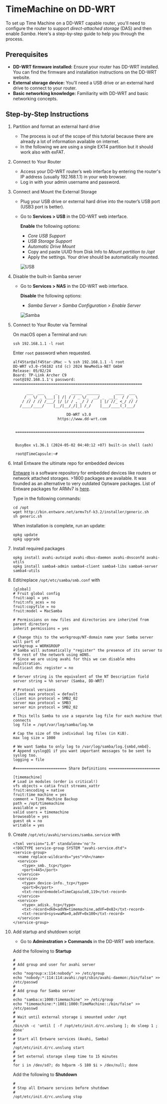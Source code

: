 # TimeMachine on DD-WRT

To set up Time Machine on a DD-WRT capable router, you'll need to configure the router to support *direct-attached storage* (DAS) and then enable *Samba*. Here's a step-by-step guide to help you through the process.

## Prerequisites

- **DD-WRT firmware installed:** Ensure your router has DD-WRT installed. You can find the firmware and installation instructions on the DD-WRT website.
- **External storage device:** You’ll need a USB drive or an external hard drive to connect to your router.
- **Basic networking knowledge:** Familiarity with DD-WRT and basic networking concepts.

## Step-by-Step Instructions

1. Partition and format an external hard drive
    - The process is out of the scope of this tutorial because there are already a lot of information available on internet.
    - In the following we are using a single EXT4 partition but it should work also with exFAT.
      
2. Connect to Your Router
    - Access your DD-WRT router’s web interface by entering the router's IP address (usually 192.168.1.1) in your web browser.
    - Log in with your admin username and password.

3. Connect and Mount the External Storage

    - Plug your USB drive or external hard drive into the router’s USB port (USB3 port is better).
    - Go to **Services > USB** in the DD-WRT web interface.
      
      **Enable** the following options:
        - *Core USB Support*
        - *USB Storage Support*
        - *Automatic Drive Mount*
        - Copy and paste UUID from Disk Info to *Mount partition to /opt*
        - Apply the settings. Your drive should be automatically mounted.
     
        ![USB](images/Services-USB.jpg)

4. Disable the built-in Samba server
   - Go to **Services > NAS** in the DD-WRT web interface.

     **Disable** the following options:
        - *Samba Server > Samba Configuration > Enable Server*
          
        ![Samba](images/Services-NAS.jpg)

5. Connect to Your Router via Terminal

   On macOS open a Terminal and run:
   ```
   ssh 192.168.1.1 -l root
   ```
   Enter `root` password when requested.
   ```
   alf45tar@alf45tar-iMac ~ % ssh 192.168.1.1 -l root
   DD-WRT v3.0-r56182 std (c) 2024 NewMedia-NET GmbH
   Release: 05/02/24
   Board: TP-Link Archer C9
   root@192.168.1.1's password: 
   ==========================================================
 
         ___  ___     _      _____  ______       ____  ___ 
        / _ \/ _ \___| | /| / / _ \/_  __/ _  __|_  / / _ \
       / // / // /___/ |/ |/ / , _/ / /   | |/ //_ <_/ // /
      /____/____/    |__/|__/_/|_| /_/    |___/____(_)___/ 
                                                     
                           DD-WRT v3.0
                       https://www.dd-wrt.com


    ==========================================================


    BusyBox v1.36.1 (2024-05-02 04:40:12 +07) built-in shell (ash)

    root@TimeCapsule:~#
    ```
   
6. Intall Entware the ultimate repo for embedded devices
   
   [Entware](https://entware.net) is a software repository for embedded devices like routers or network attached storages. >1800 packages are available. It was founded as an alternative to very outdated Optware packages.
   List of Entware packages for ARMv7 is [here](http://bin.entware.net/armv7sf-k3.2/Packages.html).

   Type in the following commands:
   ```
   cd /opt
   wget http://bin.entware.net/armv7sf-k3.2/installer/generic.sh
   sh generic.sh
   ```
   When installation is complete, run an update:
   ```
   opkg update
   opkg upgrade
   ```
7. Install required packages
   ```
   opkg install avahi-autoipd avahi-dbus-daemon avahi-dnsconfd avahi-utils
   opkg install samba4-admin samba4-client samba4-libs samba4-server samba4-utils
   ```
8. Edit/replace `/opt/etc/samba/smb.conf` with
   ```
   [global]
   # Fruit global config
   fruit:aapl = yes
   fruit:nfs_aces = no
   fruit:copyfile = no
   fruit:model = MacSamba

   # Permissions on new files and directories are inherited from parent directory
   inherit permissions = yes

   # Change this to the workgroup/NT-domain name your Samba server will part of
   workgroup = WORKGROUP
   # Samba will automatically "register" the presence of its server to the rest of the network using mDNS.
   # Since we are using avahi for this we can disable mdns registration.
   multicast dns register = no

   # Server string is the equivalent of the NT Description field
   server string = %h server (Samba, DD-WRT)

   # Protocol versions
   client max protocol = default
   client min protocol = SMB2_02
   server max protocol = SMB3
   server min protocol = SMB2_02

   # This tells Samba to use a separate log file for each machine that connects
   log file = /opt/var/log/samba/log.%m

   # Cap the size of the individual log files (in KiB).
   max log size = 1000

   # We want Samba to only log to /var/log/samba/log.{smbd,nmbd}.
   # Append syslog@1 if you want important messages to be sent to syslog too.
   logging = file

   #======================= Share Definitions =======================

   [timemachine]
   # Load in modules (order is critical!)
   vfs objects = catia fruit streams_xattr
   fruit:encoding = native
   fruit:time machine = yes
   comment = Time Machine Backup
   path = /opt/timemachine
   available = yes
   valid users = timemachine
   browseable = yes
   guest ok = no
   writable = yes
   ```

9. Create `/opt/etc/avahi/services/samba.service` with
   ```
   <?xml version="1.0" standalone='no'?>
   <!DOCTYPE service-group SYSTEM "avahi-service.dtd">
   <service-group>
     <name replace-wildcards="yes">%h</name>
     <service>
       <type>_smb._tcp</type>
       <port>445</port>
     </service>
     <service>
       <type>_device-info._tcp</type>
       <port>0</port>
       <txt-record>model=TimeCapsule8,119</txt-record>
     </service>
     <service>
       <type>_adisk._tcp</type>
       <txt-record>dk0=adVN=timemachine,adVF=0x82</txt-record>
       <txt-record>sys=waMa=0,adVF=0x100</txt-record>
     </service>
   </service-group>
   ```
   
10. Add startup and shutdown script

    - Go to **Adminstration > Commands** in the DD-WRT web interface.

    Add the following to **Startup**
    ```
    #
    # Add group and user for avahi server
    #
    echo "nogroup:x:114:nobody" >> /etc/group
    echo "nobody:*:114:114:avahi:/opt/sbin/avahi-daemon:/bin/false" >> /etc/passwd
    #
    # Add group for Samba server
    #
    echo "samba:x:1000:timemachine" >> /etc/group
    echo "timemachine:*:1001:1000:TimeMachine::/bin/false" >> /etc/passwd
    #
    # Wait until external storage i smounted under /opt
    #
    /bin/sh -c 'until [ -f /opt/etc/init.d/rc.unslung ]; do sleep 1 ; done'
    #
    # Start all Entware services (Avahi, Samba)
    #
    /opt/etc/init.d/rc.unslung start
    #
    # Set external storage sleep time to 15 minutes
    #
    for i in /dev/sd?; do hdparm -S 180 $i > /dev/null; done
    ```

    Add  the following to **Shutdown**
    ```
    #
    # Stop all Entware services before shutdown
    #
    /opt/etc/init.d/rc.unslung stop
    ```
